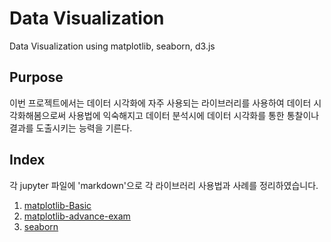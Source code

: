 # Data Visualization
Data Visualization using matplotlib, seaborn, d3.js

## Purpose
이번 프로젝트에서는 데이터 시각화에 자주 사용되는 라이브러리를 사용하여 데이터 시각화해봄으로써 사용법에 익숙해지고 데이터 분석시에 데이터 시각화를 통한 통찰이나 결과를 도출시키는 능력을 기른다.

## Index
각 jupyter 파일에 'markdown'으로 각 라이브러리 사용법과 사례를 정리하였습니다.

1. [matplotlib-Basic](https://github.com/HyunSu-Jin/data-visualization/blob/master/matplotlib/matplotlib.ipynb)
2. [matplotlib-advance-exam](https://github.com/HyunSu-Jin/data-visualization/blob/master/matplotlib/matplotlib_advance.ipynb)
3. [seaborn]()
